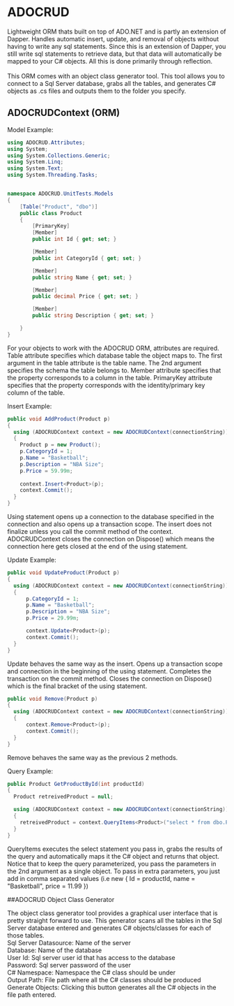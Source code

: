 # ADOCRUD
Lightweight ORM thats built on top of ADO.NET and is partly an extension of Dapper. Handles automatic insert, update, and removal of objects without having to write any sql statements. Since this is an extension of Dapper, you still write sql statements to retrieve data, but that data will automatically be mapped to your C# objects. All this is done primarily through reflection.<br /><br />
This ORM comes with an object class generator tool. This tool allows you to connect to a Sql Server database, grabs all the tables, and generates C# objects as .cs files and outputs them to the folder you specify.

## ADOCRUDContext (ORM)

Model Example:<br />

```cs
using ADOCRUD.Attributes;
using System;
using System.Collections.Generic;
using System.Linq;
using System.Text;
using System.Threading.Tasks;


namespace ADOCRUD.UnitTests.Models
{
    [Table("Product", "dbo")]
    public class Product
    {
        [PrimaryKey]
        [Member]
        public int Id { get; set; }

        [Member]
        public int CategoryId { get; set; }

        [Member]
        public string Name { get; set; }

        [Member]
        public decimal Price { get; set; }

        [Member]
        public string Description { get; set; }

    }
}
```

For your objects to work with the ADOCRUD ORM, attributes are required. Table attribute specifies which database table the object maps to. The first argument in the table attribute is the table name. The 2nd argument specifies the schema the table belongs to. Member attribute specifies that the property corresponds to a column in the table. PrimaryKey attribute specifies that the property corresponds with the identity/primary key column of the table.

Insert Example: <br />

```cs
public void AddProduct(Product p)
{
  using (ADOCRUDContext context = new ADOCRUDContext(connectionString))
  {
    Product p = new Product();
    p.CategoryId = 1;
    p.Name = "Basketball";
    p.Description = "NBA Size";
    p.Price = 59.99m;
  
    context.Insert<Product>(p);
    context.Commit();
  }
}
```
Using statement opens up a connection to the database specified in the connection and also opens up a transaction scope. The insert does not finalize unless you call the commit method of the context. ADOCRUDContext closes the connection on Dispose() which means the connection here gets closed at the end of the using statement.

Update Example: <br />

```cs
public void UpdateProduct(Product p)
{
  using (ADOCRUDContext context = new ADOCRUDContext(connectionString))
  {
      p.CategoryId = 1;
      p.Name = "Basketball";
      p.Description = "NBA Size";
      p.Price = 29.99m;

      context.Update<Product>(p);
      context.Commit();
  }
}
```
Update behaves the same way as the insert. Opens up a transaction scope and connection in the beginning of the using statement. Completes the transaction on the commit method. Closes the connection on Dispose() which is the final bracket of the using statement.

```cs
public void Remove(Product p)
{
  using (ADOCRUDContext context = new ADOCRUDContext(connectionString))
  {
      context.Remove<Product>(p);
      context.Commit();
  }
}
```
Remove behaves the same way as the previous 2 methods.

Query Example:

```cs
public Product GetProductById(int productId)
{
  Product retreivedProduct = null;

  using (ADOCRUDContext context = new ADOCRUDContext(connectionString))
  {
    retreivedProduct = context.QueryItems<Product>("select * from dbo.Product where Id = @id", new { id = productId }).FirstOrDefault();
  }
}
```
QueryItems executes the select statement you pass in, grabs the results of the query and automatically maps it the C# object and returns that object. Notice that to keep the query parameterized, you pass the parameters in the 2nd argument as a single object. To pass in extra parameters, you just add in comma separated values (i.e new { Id = productId, name = "Basketball", price = 11.99 })<br />

##ADOCRUD Object Class Generator

The object class generator tool provides a graphical user interface that is pretty straight forward to use. This generator scans all the tables in the Sql Server database entered and generates C# objects/classes for each of those tables. <br />
Sql Server Datasource: Name of the server<br />
Database: Name of the database<br />
User Id: Sql server user id that has access to the database<br />
Password: Sql server password of the user<br />
C# Namespace: Namespace the C# class should be under<br />
Output Path: File path where all the C# classes should be produced<br />
Generate Objects: Clicking this button generates all the C# objects in the file path entered.
